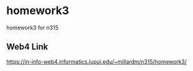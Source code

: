 # homework3

homework3 for n315

## Web4 Link

https://in-info-web4.informatics.iupui.edu/~millardm/n315/homework3/
